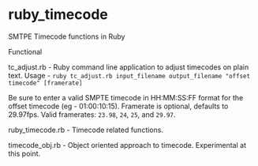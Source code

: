 ruby_timecode
=============

SMTPE Timecode functions in Ruby

Functional

tc_adjust.rb - Ruby command line application to adjust timecodes on plain text.
  Usage - ``ruby tc_adjust.rb input_filename output_filename "offset timecode" [framerate]``
  
  Be sure to enter a valid SMPTE timecode in HH:MM:SS:FF format for the offset timecode (eg - 01:00:10:15). 
  Framerate is optional, defaults to 29.97fps.  Valid framerates: ``23.98``, ``24``, ``25``, and ``29.97``.

ruby_timecode.rb - Timecode related functions.

timecode_obj.rb - Object oriented approach to timecode. Experimental at this point.
